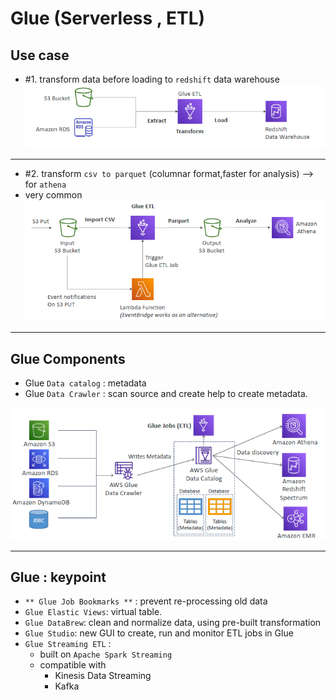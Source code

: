 # Glue (Serverless , ETL)

## Use case
- #1. transform data before loading to `redshift` data warehouse
![img_1.png](../99_img/moreSrv/analytic-1/img_1.png)
---
- #2. transform `csv to parquet` (columnar format,faster for analysis) --> for `athena`
- very common
![img_2.png](../99_img/moreSrv/analytic-1/img_2.png)

---
## Glue Components
- Glue `Data catalog` : metadata
- Glue `Data Crawler` : scan source and create help to create metadata.

![img_3.png](../99_img/moreSrv/analytic-1/img_3.png)

---

## Glue : keypoint
- ` ** Glue Job Bookmarks ** ` : prevent re-processing old data
- `Glue Elastic Views`: virtual table.
- `Glue DataBrew`: clean and normalize data, using pre-built transformation
- `Glue Studio`: new GUI to create, run and monitor ETL jobs in Glue
- `Glue Streaming ETL` :
  - built on `Apache Spark Streaming`
  - compatible with 
    - Kinesis Data Streaming 
    - Kafka